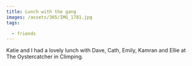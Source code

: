 ```yaml
---
title: Lunch with the gang
images: /assets/365/IMG_1781.jpg
tags:

  - friends
---
```

Katie and I had a lovely lunch with Dave, Cath, Emily, Kamran and Ellie at The Oystercatcher in Climping.